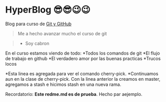 # HyperBlog 😎😎😉😉
Blog para curso de [Git y GitHub](https://github.com/ "Git y GitHub")
>Me a hecho avanzar mucho el curso de git

>- Soy cabron

En el curso estamos viendo de todo:
*Todos los comandos de git
*El flujo de trabajo en github
*El verdadero amor por las buenas practicas
*Trucos locos

*Esta linea es agregada para ver el comando cherry-pick.
*Continuamos aun en la clase de cherry-pick. Con la linea anterior
la creamos en master, agregamos a stash e hicimos stash en una nueva rama.

Recordatorio: **Este redme.md es de prueba**. Hecho par aejemplo.
